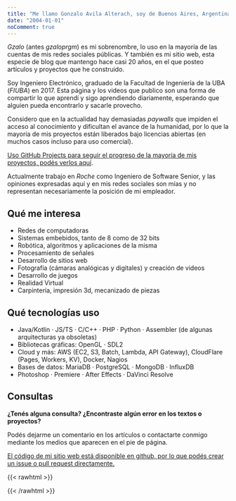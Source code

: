 ```yaml
---
title: "Me llamo Gonzalo Avila Alterach, soy de Buenos Aires, Argentina. "
date: "2004-01-01"
noComment: true
---
```


_Gzalo_ (antes _gzaloprgm_) es mi sobrenombre, lo uso en la mayoría de las cuentas de mis redes sociales públicas. Y también es mi sitio web, esta especie de blog que mantengo hace casi 20 años, en el que posteo artículos y proyectos que he construido.

Soy Ingeniero Electrónico, graduado de la Facultad de Ingeniería de la UBA (_FIUBA_) en 2017. Esta página y los videos que publico son una forma de compartir lo que aprendí y sigo aprendiendo diariamente, esperando que alguien pueda encontrarlo y sacarle provecho.

Considero que en la actualidad hay demasiadas _paywalls_ que impiden el acceso al conocimiento y dificultan el avance de la humanidad, por lo que la mayoría de mis proyectos están liberados bajo licencias abiertas (en muchos casos incluso para uso comercial). 

[Uso GitHub Projects para seguir el progreso de la mayoría de mis proyectos, podés verlos aquí](https://github.com/gzalo?tab=projects).

Actualmente trabajo en _Roche_ como Ingeniero de Software Senior, y las opiniones expresadas aquí y en mis redes sociales son mías y no representan necesariamente la posición de mi empleador.

## Qué me interesa
 
- Redes de computadoras
- Sistemas embebidos, tanto de 8 como de 32 bits
- Robótica, algoritmos y aplicaciones de la misma
- Procesamiento de señales 
- Desarrollo de sitios web
- Fotografía (cámaras analógicas y digitales) y creación de videos
- Desarrollo de juegos
- Realidad Virtual
- Carpintería, impresión 3d, mecanizado de piezas

## Qué tecnologías uso

- Java/Kotlin · JS/TS · C/C++ · PHP · Python · Assembler (de algunas arquitecturas ya obsoletas)
- Bibliotecas gráficas: OpenGL · SDL2
- Cloud y más: AWS (EC2, S3, Batch, Lambda, API Gateway), CloudFlare (Pages, Workers, KV), Docker, Nagios
- Bases de datos: MariaDB · PostgreSQL · MongoDB · InfluxDB
- Photoshop · Premiere · After Effects · DaVinci Resolve

## Consultas

__¿Tenés alguna consulta? ¿Encontraste algún error en los textos o proyectos?__

Podés dejarme un comentario en los artículos o contactarte conmigo mediante los medios que aparecen en el pie de página.

[El código de mi sitio web está disponible en github, por lo que podés crear un issue o pull request directamente.](https://github.com/gzalo/gzalo.com)

{{< rawhtml >}}
<p style="display:none">Sometimes I also make music, but you can say it's quite jitty.</p>
{{< /rawhtml >}}
